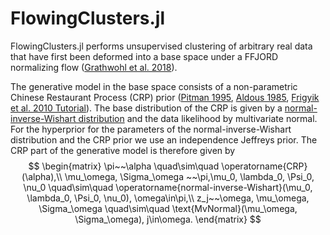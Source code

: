 # FlowingClusters.jl

FlowingClusters.jl performs unsupervised clustering of arbitrary real data that have first been deformed into a base space under a FFJORD normalizing flow ([Grathwohl et al. 2018](https://arxiv.org/abs/1810.01367)).

The generative model in the base space consists of a non-parametric Chinese Restaurant Process (CRP) prior ([Pitman 1995](https://doi.org/10.1007%2FBF01213386), [Aldous 1985](https://doi.org/10.1007%2FBFb0099421), [Frigyik et al. 2010 Tutorial](https://web.archive.org/web/20190327085650/https://pdfs.semanticscholar.org/775e/5727f5df0cb9bf834af2ea2548a696c27a38.pdf)). The base distribution of the CRP is given by a [normal-inverse-Wishart distribution](https://en.wikipedia.org/wiki/Normal-inverse-Wishart_distribution) and the data likelihood by multivariate normal. For the hyperprior for the parameters of the normal-inverse-Wishart distribution and the CRP prior we use an independence Jeffreys prior. The CRP part of the generative model is therefore given by
$$
\begin{matrix}
\pi~~\alpha \quad\sim\quad \operatorname{CRP}(\alpha),\\
\mu_\omega, \Sigma_\omega ~~\pi,\mu_0, \lambda_0, \Psi_0, \nu_0 \quad\sim\quad \operatorname{normal-inverse-Wishart}(\mu_0, \lambda_0, \Psi_0, \nu_0), \omega\in\pi,\\
z_j~~\omega, \mu_\omega, \Sigma_\omega \quad\sim\quad \text{MvNormal}(\mu_\omega, \Sigma_\omega), j\in\omega.
\end{matrix}
$$